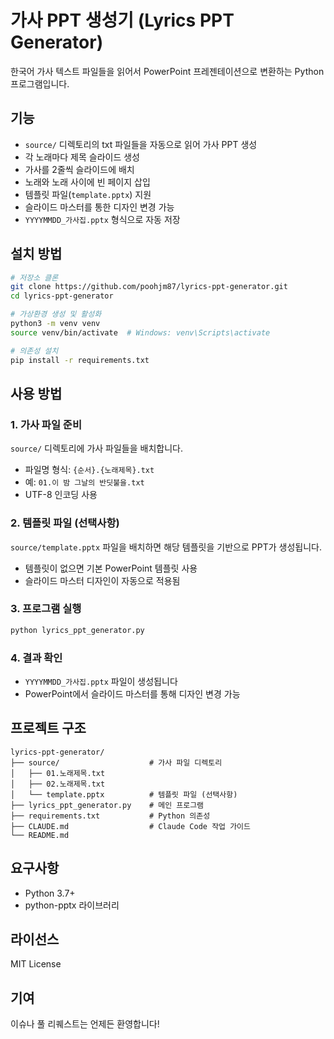 # 가사 PPT 생성기 (Lyrics PPT Generator)

한국어 가사 텍스트 파일들을 읽어서 PowerPoint 프레젠테이션으로 변환하는 Python 프로그램입니다.

## 기능

- `source/` 디렉토리의 txt 파일들을 자동으로 읽어 가사 PPT 생성
- 각 노래마다 제목 슬라이드 생성
- 가사를 2줄씩 슬라이드에 배치
- 노래와 노래 사이에 빈 페이지 삽입
- 템플릿 파일(`template.pptx`) 지원
- 슬라이드 마스터를 통한 디자인 변경 가능
- `YYYYMMDD_가사집.pptx` 형식으로 자동 저장

## 설치 방법

```bash
# 저장소 클론
git clone https://github.com/poohjm87/lyrics-ppt-generator.git
cd lyrics-ppt-generator

# 가상환경 생성 및 활성화
python3 -m venv venv
source venv/bin/activate  # Windows: venv\Scripts\activate

# 의존성 설치
pip install -r requirements.txt
```

## 사용 방법

### 1. 가사 파일 준비
`source/` 디렉토리에 가사 파일들을 배치합니다.
- 파일명 형식: `{순서}.{노래제목}.txt`
- 예: `01.이 밤 그날의 반딧불을.txt`
- UTF-8 인코딩 사용

### 2. 템플릿 파일 (선택사항)
`source/template.pptx` 파일을 배치하면 해당 템플릿을 기반으로 PPT가 생성됩니다.
- 템플릿이 없으면 기본 PowerPoint 템플릿 사용
- 슬라이드 마스터 디자인이 자동으로 적용됨

### 3. 프로그램 실행
```bash
python lyrics_ppt_generator.py
```

### 4. 결과 확인
- `YYYYMMDD_가사집.pptx` 파일이 생성됩니다
- PowerPoint에서 슬라이드 마스터를 통해 디자인 변경 가능

## 프로젝트 구조

```
lyrics-ppt-generator/
├── source/                    # 가사 파일 디렉토리
│   ├── 01.노래제목.txt
│   ├── 02.노래제목.txt
│   └── template.pptx          # 템플릿 파일 (선택사항)
├── lyrics_ppt_generator.py    # 메인 프로그램
├── requirements.txt           # Python 의존성
├── CLAUDE.md                  # Claude Code 작업 가이드
└── README.md
```

## 요구사항

- Python 3.7+
- python-pptx 라이브러리

## 라이선스

MIT License

## 기여

이슈나 풀 리퀘스트는 언제든 환영합니다!